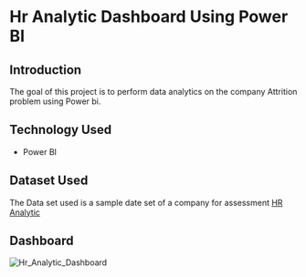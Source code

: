 # Hr Analytic Dashboard Using Power BI

## Introduction
The goal of this project is to perform data analytics on the company Attrition problem using Power bi.

## Technology Used
- Power BI

## Dataset Used
The Data set used is a sample date set of a company for assessment <a href="https://github.com/vishaltiwari1/Hr_Analytic_Dashboard/blob/main/HR_Analytics.csv"> HR Analytic </a>

## Dashboard

![Hr_Analytic_Dashboard](https://github.com/vishaltiwari1/Hr_Analytic_Dashboard/assets/150030527/1b8d66b9-a203-4cfd-a2e0-3a6fa678ca1e)
